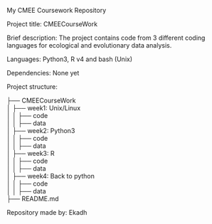 My CMEE Coursework Repository

Project title: CMEECourseWork

Brief description: The project contains code from 3 different coding languages for ecological and evolutionary data analysis.

Languages: Python3, R v4 and bash (Unix)

Dependencies: None yet

Project structure:

├── CMEECourseWork  
│ ├── week1: Unix/Linux  
│ │ ├── code  
│ │ ├── data  
│ ├── week2: Python3  
│ │ ├── code  
│ │ ├── data  
│ ├── week3: R  
│ │ ├── code  
│ │ ├── data  
│ ├── week4: Back to python  
│ │ ├── code  
│ │ ├── data  
├── README.md


Repository made by: Ekadh
